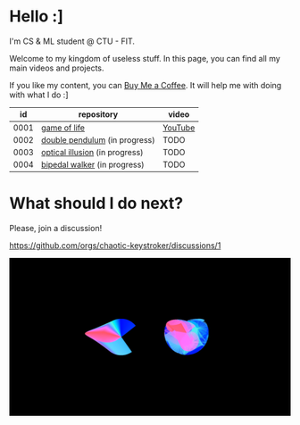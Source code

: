 # Hello :]

I'm CS & ML student @ CTU - FIT.

Welcome to my kingdom of useless stuff. In this page, you can find all my main videos and projects.

If you like my content, you can [Buy Me a Coffee](https://www.buymeacoffee.com/hulmakerik). It will help me with doing with what I do :]

| id | repository | video |
| --- | --- | --- |
| 0001 | [game of life](https://github.com/chaotic-keystroker/0001-game-of-life) | [YouTube](https://youtu.be/nZcqKzBLizo) |
| 0002 | [double pendulum](https://github.com/chaotic-keystroker/0002-double-pendulum) (in progress) | TODO |
| 0003 | [optical illusion](https://github.com/chaotic-keystroker/0003-optical-illusion) (in progress) | TODO |
| 0004 | [bipedal walker](https://github.com/chaotic-keystroker/0004-bipedal-walker) (in progress) | TODO |

# What should I do next?

Please, join a discussion!

https://github.com/orgs/chaotic-keystroker/discussions/1

![banner](https://github.com/chaotic-keystroker/.github/blob/main/profile/banner.png)
